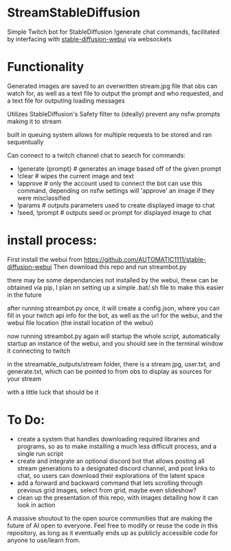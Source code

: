 # StreamStableDiffusion
Simple Twitch bot for StableDiffusion !generate chat commands, facilitated by interfacing with [stable-diffusion-webui](https://github.com/AUTOMATIC1111/stable-diffusion-webui) via websockets

# Functionality

Generated images are saved to an overwritten stream.jpg file that obs can watch for, as well as a text file to output the prompt and who requested, and a text file for outputing loading messages

Utilizes StableDiffusion's Safety filter to (ideally) prevent any nsfw prompts making it to stream

built in queuing system allows for multiple requests to be stored and ran sequentually


Can connect to a twitch channel chat to search for commands:
- !generate {prompt} # generates an image based off of the given prompt
- !clear             # wipes the current image and text
- !approve           # only the account used to connect the bot can use this command, depending on nsfw settings will 'approve' an image if they were misclassified
- !params            # outputs parameters used to create displayed image to chat
- !seed, !prompt     # outputs seed or prompt for displayed image to chat

# install process: 
First install the webui from https://github.com/AUTOMATIC1111/stable-diffusion-webui
Then download this repo and run streambot.py

there may be some dependancies not installed by the webui, these can be obtained via pip, I plan on setting up a simple .bat/.sh file to make this easier in the future

after running streambot.py once, it will create a config.json, where you can fill in your twitch api info for the bot, as well as the url for the webui, and the webui file location (the install location of the webui)

now running streambot.py again will startup the whole script, automatically startup an instance of the webui, and you should see in the terminal window it connecting to twitch

in the streamable_outputs/stream folder, there is a stream.jpg, user.txt, and generate.txt, which can be pointed to from obs to display as sources for your stream

with a little luck that should be it

# To Do:
- create a system that handles downloading required libraries and programs, so as to make installing a much less difficult process, and a single run script
- create and integrate an optional discord bot that allows posting all stream generations to a designated discord channel, and post links to chat, so users can download their explorations of the latent space
- add a forward and backward command that lets scrolling through previous grid images, select from grid, maybe even slideshow?
- clean up the presentation of this repo, with images detailing how it can look in action


A massive shoutout to the open source communities that are making the future of AI open to everyone.
Feel free to modify or reuse the code in this repository, as long as it eventually ends up as publicly accessible code for anyone to use/learn from.
